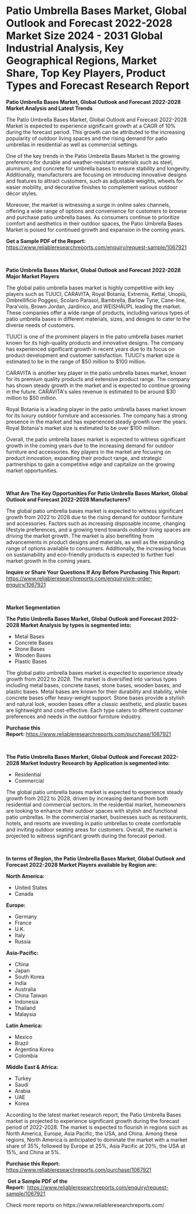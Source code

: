 <p><h1>Patio Umbrella Bases Market, Global Outlook and Forecast 2022-2028 Market Size 2024 - 2031 Global Industrial Analysis, Key Geographical Regions, Market Share, Top Key Players, Product Types and Forecast Research Report</h1></p><p><strong>Patio Umbrella Bases Market, Global Outlook and Forecast 2022-2028 Market Analysis and Latest Trends</strong></p>
<p><p>The Patio Umbrella Bases Market, Global Outlook and Forecast 2022-2028 Market is expected to experience significant growth at a CAGR of 10% during the forecast period. This growth can be attributed to the increasing popularity of outdoor living spaces and the rising demand for patio umbrellas in residential as well as commercial settings. </p><p>One of the key trends in the Patio Umbrella Bases Market is the growing preference for durable and weather-resistant materials such as steel, aluminum, and concrete for umbrella bases to ensure stability and longevity. Additionally, manufacturers are focusing on introducing innovative designs and features to attract customers, such as adjustable weights, wheels for easier mobility, and decorative finishes to complement various outdoor décor styles.</p><p>Moreover, the market is witnessing a surge in online sales channels, offering a wide range of options and convenience for customers to browse and purchase patio umbrella bases. As consumers continue to prioritize comfort and aesthetics in their outdoor spaces, the Patio Umbrella Bases Market is poised for continued growth and expansion in the coming years.</p></p>
<p><strong>Get a Sample PDF of the Report:&nbsp;</strong> <a href="https://www.reliableresearchreports.com/enquiry/request-sample/1067921">https://www.reliableresearchreports.com/enquiry/request-sample/1067921</a></p>
<p>&nbsp;</p>
<p><strong>Patio Umbrella Bases Market, Global Outlook and Forecast 2022-2028 Major Market Players</strong></p>
<p><p>The global patio umbrella bases market is highly competitive with key players such as TUUCI, CARAVITA, Royal Botania, Extremis, Kettal, Unopiù, Ombrellificio Poggesi, Scolaro Parasol, Bambrella, Barlow Tyrie, Cane-line, Para’vols, Brown Jordan, Jardinico, and WEISHÄUPL leading the market. These companies offer a wide range of products, including various types of patio umbrella bases in different materials, sizes, and designs to cater to the diverse needs of customers.</p><p>TUUCI is one of the prominent players in the patio umbrella bases market known for its high-quality products and innovative designs. The company has experienced significant growth in recent years due to its focus on product development and customer satisfaction. TUUCI's market size is estimated to be in the range of $50 million to $100 million.</p><p>CARAVITA is another key player in the patio umbrella bases market, known for its premium quality products and extensive product range. The company has shown steady growth in the market and is expected to continue growing in the future. CARAVITA's sales revenue is estimated to be around $30 million to $50 million.</p><p>Royal Botania is a leading player in the patio umbrella bases market known for its luxury outdoor furniture and accessories. The company has a strong presence in the market and has experienced steady growth over the years. Royal Botania's market size is estimated to be over $100 million.</p><p>Overall, the patio umbrella bases market is expected to witness significant growth in the coming years due to the increasing demand for outdoor furniture and accessories. Key players in the market are focusing on product innovation, expanding their product range, and strategic partnerships to gain a competitive edge and capitalize on the growing market opportunities.</p></p>
<p>&nbsp;</p>
<p><strong>What Are The Key Opportunities For Patio Umbrella Bases Market, Global Outlook and Forecast 2022-2028 Manufacturers?</strong></p>
<p><p>The global patio umbrella bases market is expected to witness significant growth from 2022 to 2028 due to the rising demand for outdoor furniture and accessories. Factors such as increasing disposable income, changing lifestyle preferences, and a growing trend towards outdoor living spaces are driving the market growth. The market is also benefiting from advancements in product designs and materials, as well as the expanding range of options available to consumers. Additionally, the increasing focus on sustainability and eco-friendly products is expected to further fuel market growth in the coming years.</p></p>
<p><strong>Inquire or Share Your Questions If Any Before Purchasing This Report:</strong> <a href="https://www.reliableresearchreports.com/enquiry/pre-order-enquiry/1067921">https://www.reliableresearchreports.com/enquiry/pre-order-enquiry/1067921</a></p>
<p>&nbsp;</p>
<p><strong>Market Segmentation</strong></p>
<p><strong>The Patio Umbrella Bases Market, Global Outlook and Forecast 2022-2028 Market Analysis by types is segmented into:</strong></p>
<p><ul><li>Metal Bases</li><li>Concrete Bases</li><li>Stone Bases</li><li>Wooden Bases</li><li>Plastic Bases</li></ul></p>
<p><p>The global patio umbrella bases market is expected to experience steady growth from 2022 to 2028. The market is diversified into various types including metal bases, concrete bases, stone bases, wooden bases, and plastic bases. Metal bases are known for their durability and stability, while concrete bases offer heavy-weight support. Stone bases provide a stylish and natural look, wooden bases offer a classic aesthetic, and plastic bases are lightweight and cost-effective. Each type caters to different customer preferences and needs in the outdoor furniture industry.</p></p>
<p><strong>Purchase this Report:&nbsp;</strong><a href="https://www.reliableresearchreports.com/purchase/1067921">https://www.reliableresearchreports.com/purchase/1067921</a></p>
<p>&nbsp;</p>
<p><strong>The Patio Umbrella Bases Market, Global Outlook and Forecast 2022-2028 Market Industry Research by Application is segmented into:</strong></p>
<p><ul><li>Residential</li><li>Commercial</li></ul></p>
<p><p>The global patio umbrella bases market is expected to experience steady growth from 2022 to 2028, driven by increasing demand from both residential and commercial sectors. In the residential market, homeowners are looking to enhance their outdoor spaces with stylish and functional patio umbrellas. In the commercial market, businesses such as restaurants, hotels, and resorts are investing in patio umbrellas to create comfortable and inviting outdoor seating areas for customers. Overall, the market is projected to witness significant growth during the forecast period.</p></p>
<p>&nbsp;</p>
<p><strong>In terms of Region, the Patio Umbrella Bases Market, Global Outlook and Forecast 2022-2028 Market Players available by Region are:</strong></p>
<p>
    <p> <strong> North America: </strong>
        <ul>
            <li>United States</li>
            <li>Canada</li>
        </ul>
        </p> 
    <p> <strong> Europe: </strong>
        <ul>
            <li>Germany</li>
            <li>France</li>
            <li>U.K.</li>
            <li>Italy</li>
            <li>Russia</li>
        </ul>
        </p> 
    <p> <strong> Asia-Pacific: </strong>
        <ul>
            <li>China</li>
            <li>Japan</li>
            <li>South Korea</li>
            <li>India</li>
            <li>Australia</li>
            <li>China Taiwan</li>
            <li>Indonesia</li>
            <li>Thailand</li>
            <li>Malaysia</li>
        </ul>
        </p> 
    <p> <strong> Latin America: </strong>
        <ul>
            <li>Mexico</li>
            <li>Brazil</li>
            <li>Argentina Korea</li>
            <li>Colombia</li>
        </ul>
        </p> 
    <p> <strong> Middle East & Africa: </strong>
        <ul>
            <li>Turkey</li>
            <li>Saudi</li>
            <li>Arabia</li>
            <li>UAE</li>
            <li>Korea</li>
        </ul>
    </p>
    </p>
<p><p>According to the latest market research report, the Patio Umbrella Bases market is projected to experience significant growth during the forecast period of 2022-2028. The market is expected to flourish in regions such as North America, Europe, Asia Pacific, the USA, and China. Among these regions, North America is anticipated to dominate the market with a market share of 35%, followed by Europe at 25%, Asia Pacific at 20%, the USA at 15%, and China at 5%.</p></p>
<p><strong>Purchase this Report: </strong><a href="https://www.reliableresearchreports.com/purchase/1067921">https://www.reliableresearchreports.com/purchase/1067921</a></p>
<p>&nbsp;<strong>Get a Sample PDF of the Report:&nbsp;&nbsp;</strong><a href="https://www.reliableresearchreports.com/enquiry/request-sample/1067921">https://www.reliableresearchreports.com/enquiry/request-sample/1067921</a></p>
<p><strong></strong></p>
<p>Check more reports on https://www.reliableresearchreports.com/</p>